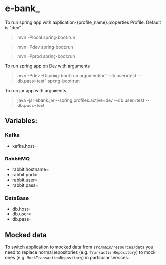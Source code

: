 # e-bank\_

To run spring app with application-{profile_name}.properties Profile. Default is "dev"

> mvn -Plocal spring-boot:run

> mvn -Pdev spring-boot:run

> mvn -Pprod spring-boot:run

To run spring app on Dev with arguments

> mvn -Pdev -Dspring-boot.run.arguments="--db.user=test --db.pass=test" spring-boot:run

To run jar app with arguments

> java -jar ebank.jar --spring.profiles.active=dev --db.user=test --db.pass=test

## Variables:

### Kafka

- kafka.host=

### RabbitMQ

- rabbit.hostname=
- rabbit.port=
- rabbit.user=
- rabbit.pass=

### DataBase

- db.host=
- db.user=
- db.pass=

## Mocked data

To switch application to mocked data from `src/main/resources/data` you need to replace normal repositories (e.g. `TransactionRepository`) to mock ones (e.g. `MockTransactionRepository`) in particular services. 
